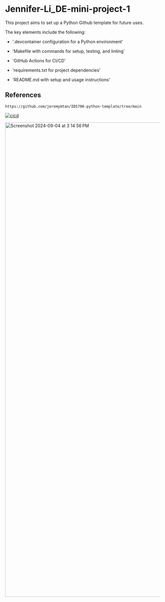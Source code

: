 # Jennifer-Li_DE-mini-project-1
This project aims to set up a Python Github template for future uses. 

The key elements include the following: 

* '.devcontainer configuration for a Python environment'

* 'Makefile with commands for setup, testing, and linting'

* 'GitHub Actions for CI/CD'

* 'requirements.txt for project dependencies'

* 'README.md with setup and usage instructions'


## References
    https://github.com/jeremymtan/IDS706-python-template/tree/main 


[![cicd](https://github.com/nogibjj/Jennifer-Li_DE-mini-project-1/actions/workflows/hello.yml/badge.svg)](https://github.com/nogibjj/Jennifer-Li_DE-mini-project-1/actions/workflows/hello.yml)


<img width="1547" alt="Screenshot 2024-09-04 at 3 14 56 PM" src="https://github.com/user-attachments/assets/933821cc-b924-4461-9fdf-4b94621d5157">